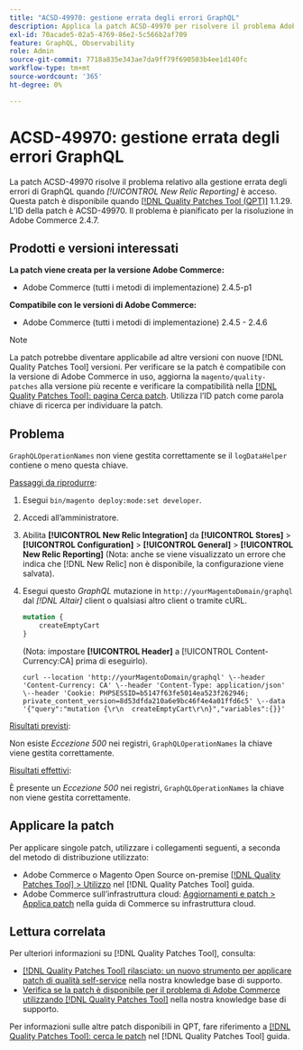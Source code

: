 ```yaml
---
title: "ACSD-49970: gestione errata degli errori GraphQL"
description: Applica la patch ACSD-49970 per risolvere il problema Adobe Commerce in caso di gestione errata degli errori GraphQL quando [!UICONTROL New Relic Reporting] è acceso.
exl-id: 70acade5-02a5-4769-86e2-5c566b2af709
feature: GraphQL, Observability
role: Admin
source-git-commit: 7718a835e343ae7da9ff79f690503b4ee1d140fc
workflow-type: tm+mt
source-wordcount: '365'
ht-degree: 0%

---
```


# ACSD-49970: gestione errata degli errori GraphQL

La patch ACSD-49970 risolve il problema relativo alla gestione errata degli errori di GraphQL quando *[!UICONTROL New Relic Reporting]* è acceso. Questa patch è disponibile quando [[!DNL Quality Patches Tool (QPT)]](/help/announcements/adobe-commerce-announcements/magento-quality-patches-released-new-tool-to-self-serve-quality-patches.md) 1.1.29. L’ID della patch è ACSD-49970. Il problema è pianificato per la risoluzione in Adobe Commerce 2.4.7.

## Prodotti e versioni interessati

**La patch viene creata per la versione Adobe Commerce:**

* Adobe Commerce (tutti i metodi di implementazione) 2.4.5-p1

**Compatibile con le versioni di Adobe Commerce:**

* Adobe Commerce (tutti i metodi di implementazione) 2.4.5 - 2.4.6

>[!NOTE]
>
>La patch potrebbe diventare applicabile ad altre versioni con nuove [!DNL Quality Patches Tool] versioni. Per verificare se la patch è compatibile con la versione di Adobe Commerce in uso, aggiorna la `magento/quality-patches` alla versione più recente e verificare la compatibilità nella [[!DNL Quality Patches Tool]: pagina Cerca patch](https://experienceleague.adobe.com/tools/commerce-quality-patches/index.html). Utilizza l’ID patch come parola chiave di ricerca per individuare la patch.

## Problema

`GraphQLOperationNames` non viene gestita correttamente se il `logDataHelper` contiene o meno questa chiave.

<u>Passaggi da riprodurre</u>:

1. Esegui `bin/magento deploy:mode:set developer`.
1. Accedi all’amministratore.
1. Abilita **[!UICONTROL New Relic Integration]** da **[!UICONTROL Stores]** > **[!UICONTROL Configuration]** > **[!UICONTROL General]** > **[!UICONTROL New Relic Reporting]**
(Nota: anche se viene visualizzato un errore che indica che [!DNL New Relic] non è disponibile, la configurazione viene salvata).
1. Esegui questo *GraphQL* mutazione in `http://yourMagentoDomain/graphql` dal *[!DNL Altair]* client o qualsiasi altro client o tramite cURL.

   ```GraphQL
   mutation {
       createEmptyCart
   }
   ```

   (Nota: impostare **[!UICONTROL Header]** a [!UICONTROL Content-Currency:CA] prima di eseguirlo).

   ```cURL
   curl --location 'http://yourMagentoDomain/graphql' \--header 'Content-Currency: CA' \--header 'Content-Type: application/json' \--header 'Cookie: PHPSESSID=b5147f63fe5014ea523f262946; private_content_version=8d53dfda210a6e9bc46f4e4a01ffd6c5' \--data '{"query":"mutation {\r\n  createEmptyCart\r\n}","variables":{}}'
   ```

<u>Risultati previsti</u>:

Non esiste *Eccezione 500* nei registri, `GraphQLOperationNames` la chiave viene gestita correttamente.

<u>Risultati effettivi</u>:

È presente un *Eccezione 500* nei registri, `GraphQLOperationNames` la chiave non viene gestita correttamente.

## Applicare la patch

Per applicare singole patch, utilizzare i collegamenti seguenti, a seconda del metodo di distribuzione utilizzato:

* Adobe Commerce o Magento Open Source on-premise [[!DNL Quality Patches Tool] > Utilizzo](https://experienceleague.adobe.com/docs/commerce-operations/tools/quality-patches-tool/usage.html) nel [!DNL Quality Patches Tool] guida.
* Adobe Commerce sull’infrastruttura cloud: [Aggiornamenti e patch > Applica patch](https://experienceleague.adobe.com/docs/commerce-cloud-service/user-guide/develop/upgrade/apply-patches.html) nella guida di Commerce su infrastruttura cloud.

## Lettura correlata

Per ulteriori informazioni su [!DNL Quality Patches Tool], consulta:

* [[!DNL Quality Patches Tool] rilasciato: un nuovo strumento per applicare patch di qualità self-service](/help/announcements/adobe-commerce-announcements/magento-quality-patches-released-new-tool-to-self-serve-quality-patches.md) nella nostra knowledge base di supporto.
* [Verifica se la patch è disponibile per il problema di Adobe Commerce utilizzando [!DNL Quality Patches Tool]](/help/support-tools/patches-available-in-qpt-tool/check-patch-for-magento-issue-with-magento-quality-patches.md) nella nostra knowledge base di supporto.

Per informazioni sulle altre patch disponibili in QPT, fare riferimento a [[!DNL Quality Patches Tool]: cerca le patch](https://experienceleague.adobe.com/tools/commerce-quality-patches/index.html) nel [!DNL Quality Patches Tool] guida.
